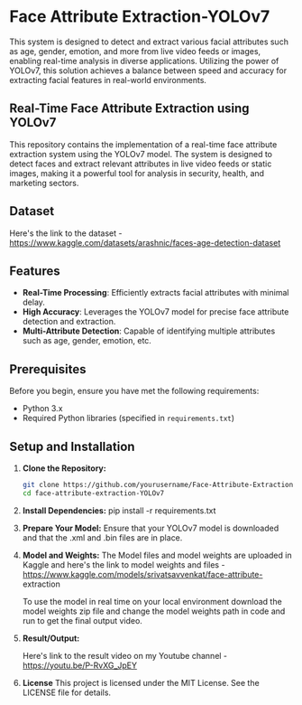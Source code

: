 # Face Attribute Extraction-YOLOv7
This system is designed to detect and extract various facial attributes such as age, gender, emotion, and more from live video feeds or images, enabling real-time analysis in diverse applications. Utilizing the power of YOLOv7, this solution achieves a balance between speed and accuracy for extracting facial features in real-world environments.

## Real-Time Face Attribute Extraction using YOLOv7

This repository contains the implementation of a real-time face attribute extraction system using the YOLOv7 model. The system is designed to detect faces and extract relevant attributes in live video feeds or static images, making it a powerful tool for analysis in security, health, and marketing sectors.

## Dataset

Here's the link to the dataset - https://www.kaggle.com/datasets/arashnic/faces-age-detection-dataset

## Features

- **Real-Time Processing**: Efficiently extracts facial attributes with minimal delay.
- **High Accuracy**: Leverages the YOLOv7 model for precise face attribute detection and extraction.
- **Multi-Attribute Detection**: Capable of identifying multiple attributes such as age, gender, emotion, etc.

## Prerequisites

Before you begin, ensure you have met the following requirements:

- Python 3.x
- Required Python libraries (specified in `requirements.txt`)

## Setup and Installation

1. **Clone the Repository:**
   ```bash
   git clone https://github.com/yourusername/Face-Attribute-Extraction-YOLOv7.git
   cd face-attribute-extraction-YOLOv7

2. **Install Dependencies:**
pip install -r requirements.txt

3. **Prepare Your Model:**
Ensure that your YOLOv7 model is downloaded and that the .xml and .bin files are in place.


4. **Model and Weights:**
   The Model files and model weights are uploaded in Kaggle and here's the link to model weights and files - https://www.kaggle.com/models/srivatsavvenkat/face-attribute- 
   extraction

   To use the model in real time on your local environment download the model weights zip file and change the model weights path in code and run to get the final output 
   video.

5. **Result/Output:**

   Here's link to the result video on my Youtube channel - https://youtu.be/P-RvXG_JpEY

6. **License**
This project is licensed under the MIT License. See the LICENSE file for details.


